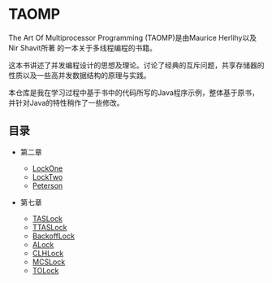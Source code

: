# TAOMP
The Art Of Multiprocessor Programming (TAOMP)是由Maurice Herlihy以及Nir Shavit所著
的一本关于多线程编程的书籍。

这本书讲述了并发编程设计的思想及理论。讨论了经典的互斥问题，共享存储器的性质以及一些高并发数据结构的原理与实践。

本仓库是我在学习过程中基于书中的代码所写的Java程序示例，整体基于原书，并针对Java的特性稍作了一些修改。

## 目录

* 第二章
  *  [LockOne](src/main/java/com/github/mottox/taomp/concurrent/LockOne.java)
  *  [LockTwo](src/main/java/com/github/mottox/taomp/concurrent/LockTwo.java)
  *  [Peterson](src/main/java/com/github/mottox/taomp/concurrent/Peterson.java)

* 第七章
  *  [TASLock](src/main/java/com/github/mottox/taomp/concurrent/TASLock.java)
  *  [TTASLock](src/main/java/com/github/mottox/taomp/concurrent/TTASLock.java)
  *  [BackoffLock](src/main/java/com/github/mottox/taomp/concurrent/BackoffLock.java)
  *  [ALock](src/main/java/com/github/mottox/taomp/concurrent/ALock.java)
  *  [CLHLock](src/main/java/com/github/mottox/taomp/concurrent/CLHLock.java)
  *  [MCSLock](src/main/java/com/github/mottox/taomp/concurrent/MCSLock.java)
  *  [TOLock](src/main/java/com/github/mottox/taomp/concurrent/TOLock.java)
